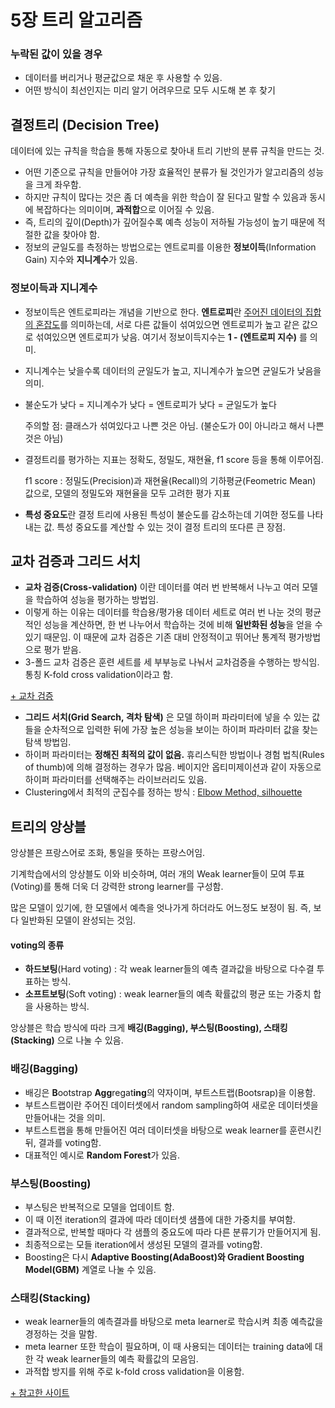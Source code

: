 # 5장 트리 알고리즘
### 누락된 값이 있을 경우
- 데이터를 버리거나 평균값으로 채운 후 사용할 수 있음.
- 어떤 방식이 최선인지는 미리 알기 어려우므로 모두 시도해 본 후 찾기

## 결정트리 (Decision Tree)
데이터에 있는 규칙을 학습을 통해 자동으로 찾아내 트리 기반의 분류 규칙을 만드는 것.
- 어떤 기준으로 규칙을 만들어야 가장 효율적인 분류가 될 것인가가 알고리즘의 성능을 크게 좌우함.
- 하지만 규칙이 많다는 것은 좀 더 예측을 위한 학습이 잘 된다고 말할 수 있음과 동시에 복잡하다는 의미이며, **과적합**으로 이어질 수 있음.
- 즉, 트리의 깊이(Depth)가 깊어질수록 예측 성능이 저하될 가능성이 높기 때문에 적절한 값을 찾아야 함.
- 정보의 균일도를 측정하는 방법으로는 엔트로피를 이용한 **정보이득**(Information Gain) 지수와 **지니계수**가 있음.

### 정보이득과 지니계수
- 정보이득은 엔트로피라는 개념을 기반으로 한다. **엔트로피**란 <u>주어진 데이터의 집합의 혼잡도</u>를 의미하는데, 서로 다른 값들이 섞여있으면 엔트로피가 높고 같은 값으로 섞여있으면 엔트로피가 낮음. 여기서 정보이득지수는 **1 - (엔트로피 지수)** 를 의미.
- 지니계수는 낮을수록 데이터의 균일도가 높고, 지니계수가 높으면 균일도가 낮음을 의미.
- 불순도가 낮다 = 지니계수가 낮다 = 엔트로피가 낮다 = 균일도가 높다

   주의할 점: 클래스가 섞여있다고 나쁜 것은 아님. (불순도가 0이 아니라고 해서 나쁜 것은 아님)
- 결정트리를 평가하는 지표는 정확도, 정밀도, 재현율, f1 score 등을 통해 이루어짐.

   f1 score : 정밀도(Precision)과 재현율(Recall)의 기하평균(Feometric Mean) 값으로, 모델의 정밀도와 재현율을 모두 고려한 평가 지표
- **특성 중요도**란 결정 트리에 사용된 특성이 불순도를 감소하는데 기여한 정도를 나타내는 값. 특성 중요도를 계산할 수 있는 것이 결정 트리의 또다른 큰 장점.

## 교차 검증과 그리드 서치
- **교차 검증(Cross-validation)** 이란 데이터를 여러 번 반복해서 나누고 여러 모델을 학습하여 성능을 평가하는 방법임.
- 이렇게 하는 이유는 데이터를 학습용/평가용 데이터 세트로 여러 번 나눈 것의 평균적인 성능을 계산하면, 한 번 나누어서 학습하는 것에 비해 **일반화된 성능**을 얻을 수 있기 때문임. 이 때문에 교차 검증은 기존 대비 안정적이고 뛰어난 통계적 평가방법으로 평가 받음.
- 3-폴드 교차 검증은 훈련 세트를 세 부부능로 나눠서 교차검증을 수행하는 방식임. 통칭 K-fold cross validation이라고 함.

[+ 교차 검증](https://velog.io/@kkamz/DS%EB%A9%B4%EC%A0%91-%EB%8C%80%EB%B9%84-Cross-Validation%EC%9D%80-%EB%AC%B4%EC%97%87%EC%9D%B4%EA%B3%A0-%EC%96%B4%EB%96%BB%EA%B2%8C-%ED%95%B4%EC%95%BC%ED%95%98%EB%82%98%EC%9A%94-xl98te3r)

- **그리드 서치(Grid Search, 격차 탐색)** 은 모델 하이퍼 파라미터에 넣을 수 있는 값들을 순차적으로 입력한 뒤에 가장 높은 성능을 보이는 하이퍼 파라미터 값을 찾는 탐색 방법임.
- 하이퍼 파라미터는 **정해진 최적의 값이 없음.** 휴리스틱한 방법이나 경험 법칙(Rules of thumb)에 의해 결정하는 경우가 많음. 베이지안 옵티미제이션과 같이 자동으로 하이퍼 파라미터를 선택해주는 라이브러리도 있음.
- Clustering에서 최적의 군집수를 정하는 방식 : 
[Elbow Method, silhouette](https://steadiness-193.tistory.com/285)

## 트리의 앙상블
앙상블은 프랑스어로 조화, 통일을 뜻하는 프랑스어임.

기계학습에서의 앙상블도 이와 비슷하며, 여러 개의 Weak learner들이 모여 투표(Voting)를 통해 더욱 더 강력한 strong learner를 구성함.

많은 모델이 있기에, 한 모델에서 예측을 엇나가게 하더라도 어느정도 보정이 됨. 즉, 보다 일반화된 모델이 완성되는 것임.

#### voting의 종류
- **하드보팅**(Hard voting) : 각 weak learner들의 예측 결과값을 바탕으로 다수결 투표하는 방식.
- **소프트보팅**(Soft voting) : weak learner들의 예측 확률값의 평균 또는 가중치 합을 사용하는 방식.

앙상블은 학습 방식에 따라 크게 **배깅(Bagging), 부스팅(Boosting), 스태킹(Stacking)** 으로 나눌 수 있음.

### 배깅(Bagging)
- 배깅은 **B**ootstrap **Agg**regat**ing**의 약자이며, 부트스트랩(Bootsrap)을 이용함.
- 부트스트랩이란 주어진 데이터셋에서 random sampling하여 새로운 데이터셋을 만들어내는 것을 의미.
- 부트스트랩을 통해 만들어진 여러 데이터셋을 바탕으로 weak learner를 훈련시킨 뒤, 결과를 voting함.
- 대표적인 예시로 **Random Forest**가 있음.

### 부스팅(Boosting)
- 부스팅은 반복적으로 모델을 업데이트 함.
- 이 때 이전 iteration의 결과에 따라 데이터셋 샘플에 대한 가중치를 부여함.
- 결과적으로, 반복할 때마다 각 샘플의 중요도에 따라 다른 분류기가 만들어지게 됨.
- 최종적으로는 모들 iteration에서 생성된 모델의 결과를 voting함.
- Boosting은 다시 **Adaptive Boosting(AdaBoost)와 Gradient Boosting Model(GBM)** 계열로 나눌 수 있음.

### 스태킹(Stacking)
- weak learner들의 예측결과를 바탕으로 meta learner로 학습시켜 최종 예측값을 경정하는 것을 말함.
- meta learner 또한 학습이 필요하며, 이 때 사용되는 데이터는 training data에 대한 각 weak learner들의 예측 확률값의 모음임.
- 과적합 방지를 위해 주로 k-fold cross validation을 이용함.

[+ 참고한 사이트](https://tyami.github.io/machine%20learning/ensemble-1-basics/)